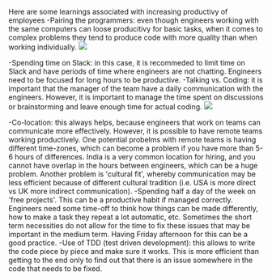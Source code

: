 Here are some learnings associated with increasing productivy of employees
-Pairing the programmers: even though engineers working with the same computers can loose producitivy for basic tasks, when it comes to 
complex problems they tend to produce code with more quality than when working individually.
![](https://upload.wikimedia.org/wikipedia/commons/a/af/Pair_programming_1.jpg)

-Spending time on Slack: in this case, it is recommeded to limit time on Slack and have periods of time where engineers are not chatting.
Engineers need to be focused for long hours to be productive. 
-Talking vs. Coding: it is important that the manager of the team have a daily communication with the engineers. However, it is important
to manage the time spent on discussions or brainstorming and leave enough time for actual coding. 
![](https://cdn-images-1.medium.com/max/800/1*pyqcGiifaMV8HxkDQyAgtg.jpeg)

-Co-location: this always helps, because engineers that work on teams can communicate more effectively. However, it is possible to have 
remote teams working productively. One potential probelms with remote teams is having different time-zones, which can become a problem if
you have more than 5-6 hours of differences. India is a very common location for hiring, and you cannot have overlap in the hours between 
engineers, which can be a huge problem. Another problem is 'cultural fit', whereby communication may be less efficient because of different 
cultural tradition (i.e. USA is more direct vs UK more indirect communication).
-Spending half a day of the week on 'free projects'. This can be a productive habit if managed correctly. Engineers need some time-off 
to think how things can be made differently, how to make a task they repeat a lot automatic, etc. Sometimes the short term necessities 
do not allow for the time to fix these issues that may be important in the medium term. Having Friday afternoon for this can be a good 
practice.
-Use of TDD (test driven development): this allows to write the code piece by piece and make sure it works. This is more efficient 
than getting to the end only to find out that there is an issue somewhere in the code that needs to be fixed.
